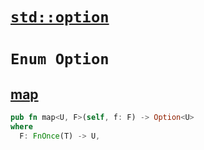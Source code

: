 # [`std::option`](https://doc.rust-lang.org/std/option/enum.Option.html)
# `Enum Option`
## [map](https://doc.rust-lang.org/std/option/enum.Option.html#method.map)
```rust
pub fn map<U, F>(self, f: F) -> Option<U>
where
  F: FnOnce(T) -> U,
```
